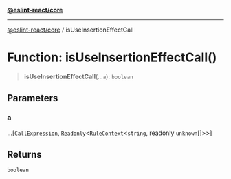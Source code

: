 [**@eslint-react/core**](../README.md)

***

[@eslint-react/core](../README.md) / isUseInsertionEffectCall

# Function: isUseInsertionEffectCall()

> **isUseInsertionEffectCall**(...`a`): `boolean`

## Parameters

### a

...\[[`CallExpression`](../-internal-/interfaces/CallExpression.md), [`Readonly`](../-internal-/type-aliases/Readonly.md)\<[`RuleContext`](../-internal-/interfaces/RuleContext.md)\<`string`, readonly `unknown`[]\>\>\]

## Returns

`boolean`
